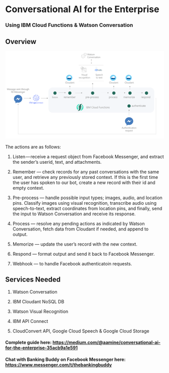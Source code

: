 # Conversational AI for the Enterprise
### Using IBM Cloud Functions & Watson Conversation

## Overview
![overview](resources/guide/overview.png)

The actions are as follows:

1. Listen — receive a request object from Facebook Messenger, and extract the sender’s userid, text, and attachments.

2. Remember — check records for any past conversations with the same user, and retrieve any previously stored context. If this is the first time the user has spoken to our bot, create a new record with their id and empty context.

3. Pre-process — handle possible input types; images, audio, and location pins. Classify images using visual recognition, transcribe audio using speech-to-text, extract coordinates from location pins, and finally, send the input to Watson Conversation and receive its response.

4. Process — resolve any pending actions as indicated by Watson Conversation, fetch data from Cloudant if needed, and append to output.

5. Memorize — update the user’s record with the new context.

6. Respond — format output and send it back to Facebook Messenger.

7. Webhook — to handle Facebook authenticatoin requests.

## Services Needed

1. Watson Conversation

2. IBM Cloudant NoSQL DB

3. Watson Visual Recognition

4. IBM API Connect

5. CloudConvert API, Google Cloud Speech & Google Cloud Storage


#### Complete guide here: https://medium.com/@aamine/conversational-ai-for-the-enterprise-35acb9a1e591
#### Chat with Banking Buddy on Facebook Messenger here: https://www.messenger.com/t/thebankingbuddy
